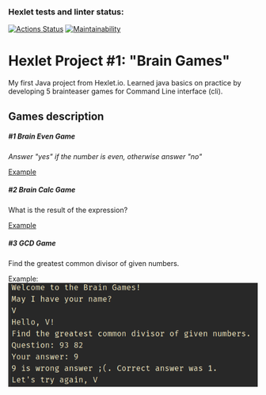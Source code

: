 ### Hexlet tests and linter status:
[![Actions Status](https://github.com/Zenjo93/java-project-61/workflows/hexlet-check/badge.svg)](https://github.com/Zenjo93/java-project-61/actions)
[![Maintainability](https://api.codeclimate.com/v1/badges/a01652d5b18589d8c2d7/maintainability)](https://codeclimate.com/github/Zenjo93/java-project-61/maintainability)

# Hexlet Project #1: "Brain Games"
My first Java project from Hexlet.io. Learned java basics on practice by developing 5 brainteaser games for Command Line interface (cli).

## Games description

##### #1 Brain Even Game

*Answer "yes" if the number is even, otherwise answer "no"*

[Example](https://asciinema.org/a/kDa9jXmnmDCSDxdA7vpWuZJiC)

##### #2 Brain Calc Game

What is the result of the expression?

[Example](https://asciinema.org/a/SHeqJdjm51gje5umxG3zCMYve)

##### #3 GCD Game

Find the greatest common divisor of given numbers.

Example:
![img.png](img.png)